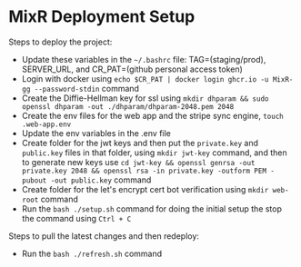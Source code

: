 # MixR Deployment Setup

Steps to deploy the project:

- Update these variables in the `~/.bashrc` file: TAG=(staging/prod), SERVER_URL, and CR_PAT=(github personal access token)
- Login with docker using `echo $CR_PAT | docker login ghcr.io -u MixR-gg --password-stdin` command
- Create the Diffie-Hellman key for ssl using `mkdir dhparam && sudo openssl dhparam -out ./dhparam/dhparam-2048.pem 2048`
- Create the env files for the web app and the stripe sync engine, `touch .web-app.env`
- Update the env variables in the .env file
- Create folder for the jwt keys and then put the `private.key` and `public.key` files in that folder, using `mkdir jwt-key` command, and then to generate new keys use `cd jwt-key && openssl genrsa -out private.key 2048 && openssl rsa -in private.key -outform PEM -pubout -out public.key` command
- Create folder for the let's encrypt cert bot verification using `mkdir web-root` command
- Run the `bash ./setup.sh` command for doing the initial setup the stop the command using `Ctrl + C`

Steps to pull the latest changes and then redeploy:

- Run the `bash ./refresh.sh` command
